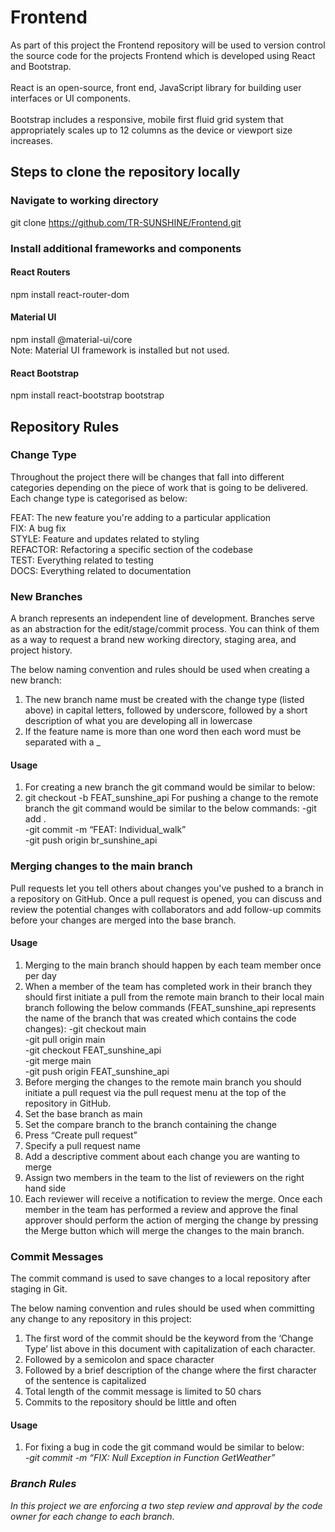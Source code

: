# Frontend

As part of this project the Frontend repository will be used to version control the source code for the projects Frontend which is developed using React and Bootstrap.  
<br>
React is an open-source, front end, JavaScript library for building user interfaces or UI components.
<br>
<br>
Bootstrap includes a responsive, mobile first fluid grid system that appropriately scales up to 12 columns as the device or viewport size increases.
<br>
## Steps to clone the repository locally
### Navigate to working directory <br>
git clone https://github.com/TR-SUNSHINE/Frontend.git <br>
### Install additional frameworks and components <br>
#### React Routers <br>
npm install react-router-dom <br>
#### Material UI <br>
npm install @material-ui/core <br>
Note: Material UI framework is installed but not used.
#### React Bootstrap  <br>
npm install react-bootstrap bootstrap <br>

## Repository Rules

### Change Type
Throughout the project there will be changes that fall into different categories depending on the piece of work that is going to be delivered. Each change type is categorised as below:

FEAT: The new feature you're adding to a particular application <br/>
FIX: A bug fix <br/>
STYLE: Feature and updates related to styling <br/>
REFACTOR: Refactoring a specific section of the codebase <br/>
TEST: Everything related to testing <br/>
DOCS: Everything related to documentation

### New Branches
A branch represents an independent line of development. Branches serve as an abstraction for the edit/stage/commit process. You can think of them as a way to request a brand new working directory, staging area, and project history.

The below naming convention and rules should be used when creating a new branch:

1) The new branch name must be created with the change type (listed above) in capital letters, followed by underscore, followed by a short description of what you are developing all in lowercase
2) If the feature name is more than one word then each word must be separated with a _

#### Usage
1) For creating a new branch the git command would be similar to below:
2) git checkout -b FEAT_sunshine_api
For pushing a change to the remote branch the git command would be similar to the below commands:
-git add .  <br/>
-git commit -m “FEAT: Individual_walk”  <br/>
-git push origin br_sunshine_api  <br/>
	
### Merging changes to the main branch
Pull requests let you tell others about changes you've pushed to a branch in a repository on GitHub. Once a pull request is opened, you can discuss and review the potential changes with collaborators and add follow-up commits before your changes are merged into the base branch.

#### Usage
1) Merging to the main branch should happen by each team member once per day
2) When a member of the team has completed work in their branch they should first initiate a pull from the remote main branch to their local main branch following the below commands (FEAT_sunshine_api represents the name of the branch that was created which contains the code changes):
-git checkout main <br/>
-git pull origin main <br/>
-git checkout FEAT_sunshine_api <br/>
-git merge main <br/>
-git push origin FEAT_sunshine_api <br/>
3) Before merging the changes to the remote main branch you should initiate a pull request via the pull request menu at the top of the repository in GitHub.
4) Set the base branch as main
5) Set the compare branch to the branch containing the change
6) Press “Create pull request”
7) Specify a pull request name
8) Add a descriptive comment about each change you are wanting to merge
9) Assign two members in the team to the list of reviewers on the right hand side
10) Each reviewer will receive a notification to review the merge. Once each member in the team has performed a review and approve the final approver should perform the  action of merging the change by pressing the Merge button which will merge the changes to the main branch.

### Commit Messages
The commit command is used to save changes to a local repository after staging in Git.

The below naming convention and rules should be used when committing any change to any repository in this project:

1) The first word of the commit should be the keyword from the ‘Change Type’ list above in this document with capitalization of each character.
2) Followed by a semicolon and space character
3) Followed by a brief description of the change where the first character of the sentence is capitalized
4) Total length of the commit message is limited to 50 chars
5) Commits to the repository should be little and often

#### Usage
1) For fixing a bug in code the git command would be similar to below:  <br/>
<i>-git commit -m “FIX: Null Exception in Function GetWeather”

### Branch Rules
In this project we are enforcing a two step review and approval by the code owner for each change to each branch.

